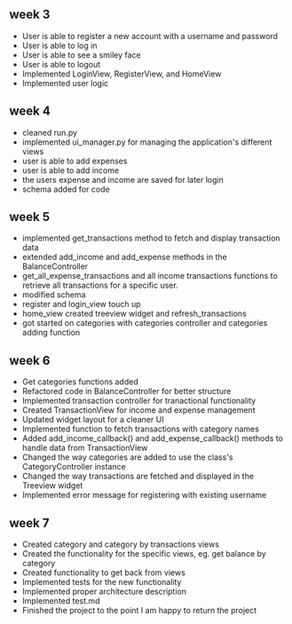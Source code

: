 ## week 3
- User is able to register a new account with a username and password
- User is able to log in 
- User is able to see a smiley face 
- User is able to logout
- Implemented LoginView, RegisterView, and HomeView 
- Implemented user logic 


## week 4

- cleaned run.py 
- implemented ui_manager.py for managing the application's different views
- user is able to add expenses
- user is able to add income
- the users expense and income are saved for later login
- schema added for code

## week 5

- implemented get_transactions method to fetch and display transaction data
- extended add_income and add_expense methods in the BalanceController
- get_all_expense_transactions and all income transactions functions to retrieve all transactions for a specific user.
- modified schema
- register and login_view touch up
- home_view created treeview widget and refresh_transactions 
- got started on categories with categories controller and categories adding function


## week 6

- Get categories functions added
- Refactored code in BalanceController for better structure
- Implemented transaction controller for tranactional functionality
- Created TransactionView for income and expense management
- Updated widget layout for a cleaner UI
- Implemented function to fetch transactions with category names
- Added add_income_callback() and add_expense_callback() methods to handle data from TransactionView
- Changed the way categories are added to use the class's CategoryController instance
- Changed the way transactions are fetched and displayed in the Treeview widget
- Implemented error message for registering with existing username


## week 7

- Created category and category by transactions views
- Created the functionality for the specific views, eg. get balance by category
- Created functionality to get back from views
- Implemented tests for the new functionality
- Implemented proper architecture description
- Implemented test.md
- Finished the project to the point I am happy to return the project